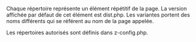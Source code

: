 Chaque répertoire représente un élément répétitif de la page.
La version affichée par défaut de cet élément est dist.php.
Les variantes portent des noms différents qui se référent au nom de la page appelée.

Les répertoires autorisés sont définis dans z-config.php.